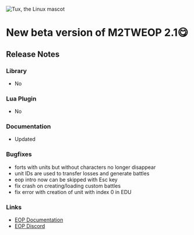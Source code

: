 
![Tux, the Linux mascot](https://i.imgur.com/jqzoYoQ.png)

# New beta version of M2TWEOP 2.1😋

## Release Notes

###  Library
- No

### Lua Plugin
- No

### Documentation
- Updated

### Bugfixes
- forts with units but without characters no longer disappear
- unit IDs are used to transfer losses and generate battles
- eop intro now can be skipped with Esc key
- fix crash on creating/loading custom battles
- fix error with creation of unit with index 0 in EDU

### Links
* [EOP Documentation](https://youneuoy.github.io/M2TWEOP-library/)
* [EOP Discord](https://discord.gg/cG2Paep9)
